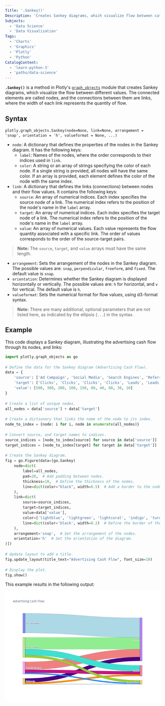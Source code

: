 ```yaml
---
Title: '.Sankey()'
Description: 'Creates Sankey diagrams, which visualize flow between categories using nodes and links.'
Subjects:
  - 'Data Science'
  - 'Data Visualization'
Tags:
  - 'Charts'
  - 'Graphics'
  - 'Plotly'
  - 'Python'
CatalogContent:
  - 'learn-python-3'
  - 'paths/data-science'
---
```


**`.Sankey()`** is a method in Plotly's [`graph_objects`](https://www.codecademy.com/resources/docs/plotly/graph-objects) module that creates Sankey diagrams, which visualize the flow between different values. The connected elements are called nodes, and the connections between them are links, where the width of each link represents the quantity of flow.

## Syntax

```pseudo
plotly.graph_objects.Sankey(node=None, link=None, arrangement = 'snap', orientation = 'h', valueformat = None, ...)
```

- `node`: A dictionary that defines the properties of the nodes in the Sankey diagram. It has the following keys:
  - `label`: Names of the nodes, where the order corresponds to their indices used in `link`.
  - `color`: A string or an array of strings specifying the color of each node. If a single string is provided, all nodes will have the same color. If an array is provided, each element defines the color of the node with the same index.
- `link`: A dictionary that defines the links (connections) between nodes and their flow values. It contains the following keys:
  - `source`: An array of numerical indices. Each index specifies the source node of a link. The numerical index refers to the position of the node's name in the `label` array.
  - `target`: An array of numerical indices. Each index specifies the target node of a link. The numerical index refers to the position of the node's name in the `label` array.
  - `value`: An array of numerical values. Each value represents the flow quantity associated with a specific link. The order of values corresponds to the order of the source-target pairs.

> **Note:** The `source`, `target`, and `value` arrays must have the same length.

- `arrangement`: Sets the arrangement of the nodes in the Sankey diagram. The possible values are: `snap`, `perpendicular`, `freeform`, and `fixed`. The default value is `snap`.
- `orientation`: Determines whether the Sankey diagram is displayed horizontally or vertically. The possible values are: `h` for horizontal, and `v` for vertical. The default value is `h`.
- `valueformat`: Sets the numerical format for flow values, using d3-format syntax.

> **Note:** There are many additional, optional parameters that are not listed here, as indicated by the ellipsis (`...`) in the syntax.

## Example

This code displays a Sankey diagram, illustrating the advertising cash flow through its nodes, and links:

```py
import plotly.graph_objects as go

# Define the data for the Sankey diagram (Advertising Cash Flow).
data = {
    'source': ['Ad Campaign', 'Social Media', 'Search Engines', 'Referrals', 'Social Media', 'Search Engines', 'Referrals', 'Social Media', 'Search Engines', 'Referrals'],
    'target': ['Clicks', 'Clicks', 'Clicks', 'Clicks', 'Leads', 'Leads', 'Leads', 'Conversions', 'Conversions', 'Conversions'],
    'value': [500, 300, 200, 100, 150, 80, 40, 60, 30, 10]
}

# Create a list of unique nodes.
all_nodes = data['source'] + data['target']

# Create a dictionary that links the name of the node to its index.
node_to_index = {node: i for i, node in enumerate(all_nodes)}

# Convert source, and target names to indices.
source_indices = [node_to_index[source] for source in data['source']]
target_indices = [node_to_index[target] for target in data['target']]

# Create the Sankey diagram.
fig = go.Figure(data=[go.Sankey(
    node=dict(
        label=all_nodes,
        pad=20,  # Add padding between nodes.
        thickness=10,  # Define the thickness of the nodes.
        line=dict(color="black", width=0.5)  # Add a border to the nodes.
    ),
    link=dict(
        source=source_indices,
        target=target_indices,
        value=data['value'],
        color=['lightblue', 'lightgreen', 'lightcoral', 'indigo', 'turquoise', 'mediumvioletred', 'darkorange', 'yellowgreen', 'dodgerblue', 'lightblue'],  # Define the color of the links.
        line=dict(color='black', width=0.2)  # Define the border of the links.
    ),
    arrangement='snap',  # Set the arrangement of the nodes.
    orientation='h'  # Set the orientation of the diagram.
)])

# Update layout to add a title.
fig.update_layout(title_text="Advertising Cash Flow", font_size=10)

# Display the plot.
fig.show()
```

This example results in the following output:

![The output will be a Sankey diagram.](https://raw.githubusercontent.com/Codecademy/docs/main/media/sankey-cash-flow.png)
